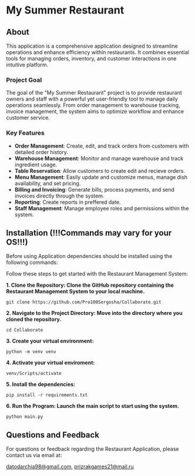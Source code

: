 # My Summer Restaurant

## About
This application is a comprehensive application designed to streamline operations and enhance efficiency within restaurants. It combines essential tools for managing orders, inventory, and customer interactions in one intuitive platform.

### Project Goal
The goal of the "My Summer Restaurant" project is to provide restaurant owners and staff with a powerful yet user-friendly tool to manage daily operations seamlessly. From order management to warehouse tracking, invoice management, the system aims to optimize workflow and enhance customer service.

### Key Features
- **Order Management**: Create, edit, and track orders from customers with detailed order history.
- **Warehouse Management**: Monitor and manage warehouse and track ingredient usage.
- **Table Reservation**: Allow customers to create edit and recieve orders.
- **Menu Management**: Easily update and customize menus, manage dish availability, and set pricing.
- **Billing and Invoicing**: Generate bills, process payments, and send invoices directly through the system.
- **Reporting**: Create reports in preffered date.
- **Staff Management**: Manage employee roles and permissions within the system.

## Installation (!!!Commands may vary for your OS!!!)



Before using Application dependencies should be installed using the following commands:





Follow these steps to get started with the Restaurant Management System:

__1. Clone the Repository: Clone the GitHub repository containing the Restaurant Management System to your local machine.__

```
git clone https://github.com/Pro100Sergosha/Collaborate.git
```

__2. Navigate to the Project Directory: Move into the directory where you cloned the repository.__

```
cd Collaborate
```

__3. Create your virtual environment:__
```
python -m venv venv
```

__4. Activate your virtual enviroment:__
```
venv/Scripts/activate
```

__5. Install the dependencies:__

```
pip install -r requirements.txt
```

__6. Run the Program: Launch the main script to start using the system.__

```
python main.py
```

## Questions and Feedback
For questions or feedback regarding the Restaurant Application, please contact us via email at:

datodarchia98@gmail.com, prizrakgames21@mail.ru 
